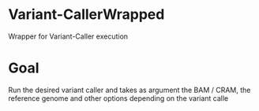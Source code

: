 # Variant-CallerWrapped
Wrapper for Variant-Caller execution
# Goal
Run the desired variant caller and takes as argument the BAM / CRAM, the reference genome  and other options depending on the variant calle
